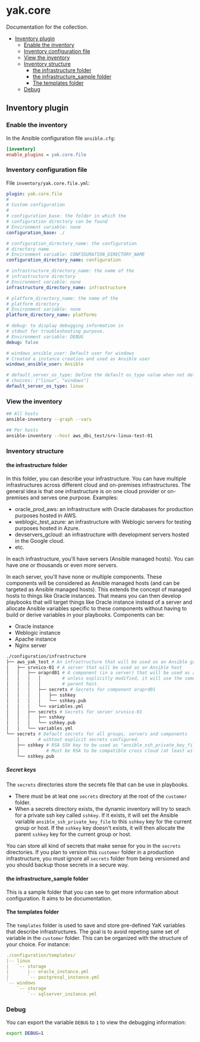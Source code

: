 # yak.core

Documentation for the collection.

- [Inventory plugin](#inventory-plugin)
  - [Enable the inventory](#enable-the-inventory)
  - [Inventory configuration file](#inventory-configuration-file)
  - [View the inventory](#view-the-inventory)
  - [Inventory structure](#inventory-structure)
    - [the infrastructure folder](#the-infrastructure-folder)
    - [the infrastructure_sample folder](#the-infrastructure_sample-folder)
    - [The templates folder](#the-templates-folder)
  - [Debug](#debug)

## Inventory plugin

### Enable the inventory

In the Ansible configuration file `ansible.cfg`:

```ini
[inventory]
enable_plugins = yak.core.file
```

### Inventory configuration file

File `inventory/yak.core.file.yml`:

```yml
plugin: yak.core.file
#
# Custom configuration
#
# configuration_base: the folder in which the
# configuration directory can be found
# Environment variable: none
configuration_base: ./

# configuration_directory_name: the configuration
# directory name
# Environment variable: CONFIGURATION_DIRECTORY_NAME
configuration_directory_name: configuration

# infrastructure_directory_name: the name of the
# infrastructure directory
# Environment variable: none
infrastructure_directory_name: infrastructure

# platform_directory_name: the name of the
# platform directory
# Environment variable: none
platform_directory_name: platforms

# debug: to display debugging information in
# stdout for troubleshooting purpose.
# Environment variable: DEBUG
debug: false

# windows_ansible_user: Default user for windows
# Created a instance creation and used as Ansible user
windows_ansible_user: Ansible

# default_server_os_type: Define the default os_type value when not defined
# choices: ["linux", "windows"]
default_server_os_type: linux
```

### View the inventory

```bash
## All hosts
ansible-inventory --graph --vars

## Per hosts
ansible-inventory --host aws_dbi_test/srv-linux-test-01
```

### Inventory structure

#### the infrastructure folder

In this folder, you can describe your infrastructure. You can have multiple
infrastructures across different cloud and on-premises infrastructures.
The general idea is that one infrastructure is on one cloud provider or on-premises
and serves one purpose. Examples:

- oracle_prod_aws: an infrastructure with Oracle databases for production purposes hosted in AWS.
- weblogic_test_azure: an infrastructure with Weblogic servers for testing purposes hosted in Azure.
- devservers_gcloud: an infrastructure with development servers hosted in the Google cloud.
- etc.

In each infrastructure, you'll have servers (Ansible managed hosts). You can have one or thousands
or even more servers.

In each server, you'll have none or multiple components. These components will be considered as
Ansible managed hosts (and can be targeted as Ansible managed hosts). This extends the concept of managed hosts to things like Oracle instances. That means you can then develop playbooks that will target things like Oracle instance instead of a server and allocate Ansible variables specific to these components without having to build or derive
variables in your playbooks. Components can be:

- Oracle instance
- Weblogic instance
- Apache instance
- Nginx server

```bash
./configuration/infrastructure
├── aws_yak_test # An infrastructure that will be used as an Ansible group
│   ├── srvnico-01 # A server that will be used as an Ansible host
│   │   ├── oraprd01 # A component (in a server) that will be used as an Ansible host
│   │   │   │        # unless explicitly modified, it will use the same IP as the
│   │   │   │        # parent host.
│   │   │   ├── secrets # Secrets for component oraprd01
│   │   │   │   ├── sshkey
│   │   │   │   └── sshkey.pub
│   │   │   └── variables.yml
│   │   ├── secrets # Secrets for server srvnico-01
│   │   │   ├── sshkey
│   │   │   └── sshkey.pub
│   │   └── variables.yml
└── secrets # Default secrets for all groups, servers and components
    │       # wihtout explicit secrets configured.
    ├── sshkey # RSA SSH key to be used as "ansible_ssh_private_key_file".
    │          # Must be RSA to be compatible cross cloud (at least with AWS).
    └── sshkey.pub
```

##### Secret keys

The `secrets` directories store the secrets file that can be use in playbooks.

- There must be at leat one `secrets` directory at the root of the `customer` folder.
- When a secrets directory exists, the dynamic inventory will try to seach for a private
ssh key called `sshkey`. If it exists, it will set the Ansible variable `ansible_ssh_private_key_file`
to this `sshkey` key for the current group or host. If the `sshkey` key doesn't exists, it will
then allocate the parent `sshkey` key for the current group or host.

You can store all kind of secrets that make sense for you in the `secrets` directories. If
you plan to version this `customer` folder in a production infrastructure, you must ignore all
`secrets` folder from being versioned and you should backup those secrets in a secure way.

#### the infrastructure_sample folder

This is a sample folder that you can see to get more information about
configuration. It aims to be documentation.

#### The templates folder

The `templates` folder is used to save and store pre-defined YaK variables that
describe infrastructures. The goal is to avoid repeting same set of variable in the
`customer` folder. This can be organized with the structure of your choice.
For instance:

```yaml
./configuration/templates/
|-- linux
|   `-- storage
|       |-- oracle_instance.yml
|       `-- postgresql_instance.yml
`-- windows
    `-- storage
        `-- sqlserver_instance.yml
```

### Debug

You can export the variable `DEBUG` to `1` to view the debugging information:

```bash
export DEBUG=1
```
